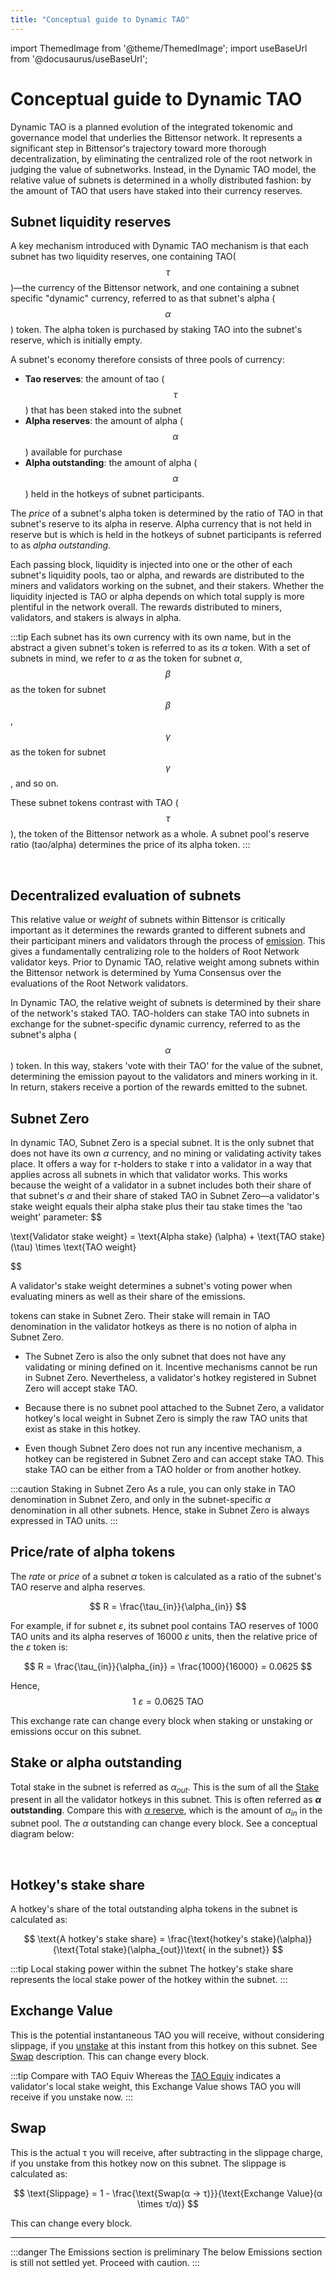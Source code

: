 ```yaml
---
title: "Conceptual guide to Dynamic TAO"
---
```


import ThemedImage from '@theme/ThemedImage';
import useBaseUrl from '@docusaurus/useBaseUrl';

# Conceptual guide to Dynamic TAO

Dynamic TAO is a planned evolution of the integrated tokenomic and governance model that underlies the Bittensor network. It represents a significant step in Bittensor's trajectory toward more thorough decentralization, by eliminating the centralized role of the root network in judging the value of subnetworks. Instead, in the Dynamic TAO model, the relative value of subnets is determined in a wholly distributed fashion: by the amount of TAO that users have staked into their currency reserves.

## Subnet liquidity reserves

A key mechanism introduced with Dynamic TAO mechanism is that each subnet has two liquidity reserves, one containing TAO($$\tau$$)&mdash;the currency of the Bittensor network, and one containing a subnet specific "dynamic" currency, referred to as that subnet's alpha ($$\alpha$$) token. The alpha token is purchased by staking TAO into the subnet's reserve, which is initially empty. 

A subnet's economy therefore consists of three pools of currency:
- **Tao reserves**: the amount of tao ($$\tau$$) that has been staked into the subnet
- **Alpha reserves**: the amount of alpha ($$\alpha$$) available for purchase
- **Alpha outstanding**: the amount of alpha ($$\alpha$$) held in the hotkeys of subnet participants.

The *price* of a subnet's alpha token is determined by the ratio of TAO in that subnet's reserve to its alpha in reserve. Alpha currency that is not held in reserve but is which is held in the hotkeys of subnet participants is referred to as *alpha outstanding*.

Each passing block, liquidity is injected into one or the other of each subnet's liquidity pools, tao or alpha, and rewards are distributed to the miners and validators working on the subnet, and their stakers. Whether the liquidity injected is TAO or alpha depends on which total supply is more plentiful in the network overall. The rewards distributed to miners, validators, and stakers is always in alpha.

:::tip
Each subnet has its own currency with its own name, but in the abstract a given subnet's token is referred to as its $\alpha$ token. With a set of subnets in mind, we refer to $\alpha$ as the token for subnet $\alpha$, $$\beta$$ as the token for subnet $$\beta$$, $$\gamma$$ as the token for subnet $$\gamma$$, and so on.

These subnet tokens contrast with TAO ($$\tau$$), the token of the Bittensor network as a whole. A subnet pool's reserve ratio (tao/alpha) determines the price of its alpha token.
:::
<center>
<ThemedImage
alt="Subnet Pool"
sources={{
    light: useBaseUrl('/img/docs/dynamic-tao/subnet-pools.svg'),
    dark: useBaseUrl('/img/docs/dynamic-tao/dark-subnet-pools.svg'),
  }}
style={{width: 450}}
/>
</center>

<br />

## Decentralized evaluation of subnets

This relative value or *weight* of subnets within Bittensor is critically important as it determines the rewards granted to different subnets and their participant miners and validators through the process of [emission](../glossary.md#emission). This gives a fundamentally centralizing role to the holders of Root Network validator keys. Prior to Dynamic TAO, relative weight among subnets within the Bittensor network is determined by Yuma Consensus over the evaluations of the Root Network validators. 

In Dynamic TAO, the relative weight of subnets is determined by their share of the network's staked TAO.
TAO-holders can stake TAO into subnets in exchange for the subnet-specific dynamic currency, referred to as the subnet's alpha ($$\alpha$$) token. In this way, stakers 'vote with their TAO' for the value of the subnet, determining the emission payout to the validators and miners working in it. In return, stakers receive a portion of the rewards emitted to the subnet.


## Subnet Zero

In dynamic TAO, Subnet Zero is a special subnet. It is the only subnet that does not have its own $\alpha$ currency, and no mining or validating activity takes place. It offers a way for $\tau$-holders to stake $\tau$ into a validator in a way that applies across all subnets in which that validator works. This works because the weight of a validator in a subnet includes both their share of that subnet's $\alpha$ and their share of staked TAO in Subnet Zero&mdash;a validator's stake weight equals their alpha stake plus their tau stake times the 'tao weight' parameter:
$$

\text{Validator stake weight} = \text{Alpha stake} (\alpha) + \text{TAO stake} (\tau) \times \text{TAO weight} 

$$

A validator's stake weight determines a subnet's voting power when evaluating miners as well as their share of the emissions.


 tokens can stake in Subnet Zero. Their stake will remain in TAO denomination in the validator hotkeys as there is no notion of alpha in Subnet Zero.
- The Subnet Zero is also the only subnet that does not have any validating or mining defined on it. Incentive mechanisms cannot be run in Subnet Zero. Nevertheless, a validator's hotkey registered in Subnet Zero will accept stake TAO. 
- Because there is no subnet pool attached to the Subnet Zero, a validator hotkey's local weight in Subnet Zero is simply the raw TAO units that exist as stake in this hotkey. 


- Even though Subnet Zero does not run any incentive mechanism, a hotkey can be registered in Subnet Zero and can accept stake TAO. This stake TAO can be either from a TAO holder or from another hotkey. 

:::caution Staking in Subnet Zero
As a rule, you can only stake in TAO denomination in Subnet Zero, and only in the subnet-specific $\alpha$ denomination in all other subnets. Hence, stake in Subnet Zero is always expressed in TAO units.
:::



## Price/rate of alpha tokens

The *rate* or *price* of a subnet $\alpha$ token is calculated as a ratio of the subnet's TAO reserve and alpha reserves.

$$
R = \frac{\tau_{in}}{\alpha_{in}}
$$

For example, if for subnet $\varepsilon$, its subnet pool contains TAO reserves of 1000 TAO units and its alpha reserves of 16000 $\varepsilon$ units, then the relative price of the $\varepsilon$ token is:

$$
R = \frac{\tau_{in}}{\alpha_{in}} = \frac{1000}{16000} = 0.0625
$$

Hence, 
$$
\text{1 } \varepsilon = 0.0625 \text{ TAO}
$$ 

This exchange rate can change every block when staking or unstaking or emissions occur on this subnet.


## Stake or alpha outstanding
 
Total stake in the subnet is referred as $\alpha_{out}$. This is the sum of all the [Stake](#staking)  present in all the validator hotkeys in this subnet. This is often referred as **$\alpha$ outstanding**. Compare this with [$\alpha$ reserve](#tao-reserve-and-alpha-reserve), which is the amount of $α_{in}$ in the subnet pool. The $\alpha$ outstanding can change every block. See a conceptual diagram below:


<center>
<ThemedImage
alt="Staking"
sources={{
    light: useBaseUrl('/img/docs/dynamic-tao/alpha-and-alpha-out.svg'),
    dark: useBaseUrl('/img/docs/dynamic-tao/dark-alpha-and-alpha-out.svg'),
  }}
style={{width: 650}}
/>
</center>

<br />

## Hotkey's stake share

A hotkey's share of the total outstanding alpha tokens in the subnet is calculated as:

$$
\text{A hotkey's stake share} = \frac{\text{hotkey's stake}(\alpha)}{\text{Total stake}(\alpha_{out})\text{ in the subnet}} 
$$

:::tip Local staking power within the subnet
The hotkey's stake share represents the local stake power of the hotkey within the subnet. 
:::


## Exchange Value

This is the potential instantaneous TAO you will receive, without considering slippage, if you [unstake](#unstaking) at this instant from this hotkey on this subnet. See [Swap](#swap) description. This can change every block.

:::tip Compare with TAO Equiv 
Whereas the [TAO Equiv](#local-weight-or-tao-equiv) indicates a validator's local stake weight, this Exchange Value shows TAO you will receive if you unstake now. 
:::

## Swap

This is the actual τ you will receive, after subtracting in the slippage charge, if you unstake from this hotkey now on this subnet. The slippage is calculated as:

$$
\text{Slippage} = 1 - \frac{\text{Swap(α → τ)}}{\text{Exchange Value}(α \times τ/α)}
$$

This can change every block.

---

:::danger The Emissions section is preliminary
The below Emissions section is still not settled yet. Proceed with caution.
:::
